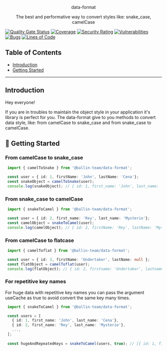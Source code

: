 <p align="center">
  data-format
</p>
<p align="center">The best and performative way to convert styles like: snake_case, camelCase</p>


[![Quality Gate Status](https://sonarcloud.io/api/project_badges/measure?project=ballin-team_data-format&metric=alert_status)](https://sonarcloud.io/summary/new_code?id=ballin-team_data-format)
[![Coverage](https://sonarcloud.io/api/project_badges/measure?project=ballin-team_data-format&metric=coverage)](https://sonarcloud.io/summary/new_code?id=ballin-team_data-format)
[![Security Rating](https://sonarcloud.io/api/project_badges/measure?project=ballin-team_data-format&metric=security_rating)](https://sonarcloud.io/summary/new_code?id=ballin-team_data-format)
[![Vulnerabilities](https://sonarcloud.io/api/project_badges/measure?project=ballin-team_data-format&metric=vulnerabilities)](https://sonarcloud.io/summary/new_code?id=ballin-team_data-format)
[![Bugs](https://sonarcloud.io/api/project_badges/measure?project=ballin-team_data-format&metric=bugs)](https://sonarcloud.io/summary/new_code?id=ballin-team_data-format)
[![Lines of Code](https://sonarcloud.io/api/project_badges/measure?project=ballin-team_data-format&metric=ncloc)](https://sonarcloud.io/summary/new_code?id=ballin-team_data-format)

## **Table of Contents**

* [Introduction](#Introduction)
* [Getting Started](#-getting-started)

---

## **Introduction**
Hey everyone!

If you are in troubles to maintain the object style in your application it's library is perfect for you.
The data-format give to you methods to convert data style, like: from camelCase to snake_case and from snake_case to camelCase.

## 🧗 **Getting Started**

### From camelCase to snake_case
   ```typescript
    import { camelToSnake } from '@ballin-team/data-format';

    const user = { id: 1, firstName: 'John', lastName: 'Cena'};
    const snakeObject = camelToSnake(user);
    console.log(snakeObject); // { id: 1, first_name: 'John', last_name: 'Cena'}
   ```

### From snake_case to camelCase
   ```typescript
    import { snakeToCamel } from '@ballin-team/data-format';

    const user = { id: 2, first_name: 'Rey', last_name: 'Mysterio'};
    const camelObject = snakeToCamel(user);
    console.log(camelObject); // { id: 2, firstName: 'Rey', lastName: 'Mysterio'}
   ```
### From camelCase to flatcase
   ```typescript
    import { camelToflat } from '@ballin-team/data-format';

    const user = { id: 3, firstName: 'Undertaker', lastName: null };
    const flatObject = camelToflat(user);
    console.log(flatObject); // { id: 2, firstname: 'Undertaker', lastname: null }
   ```
### For repetitive key names
For huge data with repetitive key names you can pass the argument useCache as true to avoid convert the same key many times.
   ```typescript
    import { snakeToCamel } from '@ballin-team/data-format';

    const users = [
      { id: 1, first_name: 'John', last_name: 'Cena'},
      { id: 2, first_name: 'Rey', last_name: 'Mysterio'},
      ...,
    ];
    
    const hugeAndRepeatedKeys = snakeToCamel(users, true); // [{ id: 1, firstName: 'John', lastName: 'Cena'}, { id: 2, firstName: 'Rey', lastName: 'Mysterio'}, ...]
   ```
